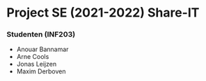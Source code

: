# Project SE (2021-2022) Share-IT

### Studenten (INF203)
* Anouar Bannamar
* Arne Cools
* Jonas Leijzen
* Maxim Derboven
